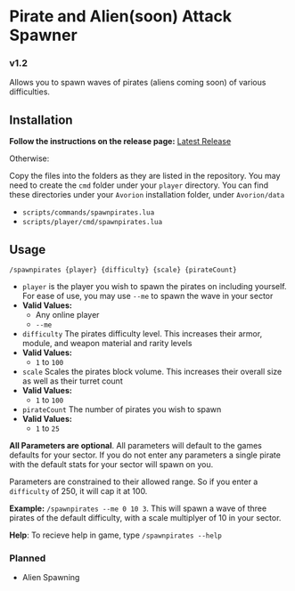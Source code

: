 # Pirate and Alien(soon) Attack Spawner
### v1.2

Allows you to spawn waves of pirates (aliens coming soon) of various difficulties. 
## Installation

**Follow the instructions on the release page:**  [Latest Release](https://github.com/douglasg14b/avorion_attack_spawner/releases/latest)

Otherwise:

Copy the files into the folders as they are listed in the repository. You may need to create the `cmd` folder under your `player` directory. You can find these directories under your `Avorion` installation folder, under `Avorion/data`
- `scripts/commands/spawnpirates.lua`
- `scripts/player/cmd/spawnpirates.lua`

## Usage
`/spawnpirates {player} {difficulty} {scale} {pirateCount}`



- `player` is the player you wish to spawn the pirates on including yourself. For ease of use, you may use `--me` to spawn the wave in your sector
 - **Valid Values:**
   - Any online player
    - `--me`
- `difficulty` The pirates difficulty level. This increases their armor, module, and weapon material and rarity levels
 - **Valid Values:**
   - `1` to `100`
- `scale` Scales the pirates block volume. This increases their overall size as well as their turret count
 - **Valid Values:**
   - `1` to `100`
- `pirateCount` The number of pirates you wish to spawn
 - **Valid Values:**
   - `1` to `25`
   
**All Parameters are optional**. All parameters will default to the games defaults for your sector. If you do not enter any parameters a single pirate with the default stats for your sector will spawn on you.

Parameters are constrained to their allowed range. So if you enter a `difficulty` of 250, it will cap it at 100.

**Example:** `/spawnpirates --me 0 10 3`. This will spawn a wave of three pirates of the default difficulty, with a scale multiplyer of 10 in your sector.

**Help**: To recieve help in game, type `/spawnpirates --help`

### Planned

- Alien Spawning
